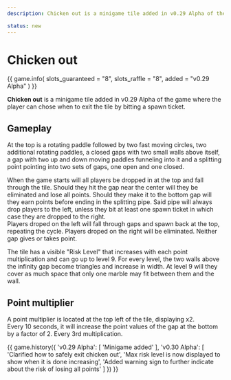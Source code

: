 ```yaml
---
description: Chicken out is a minigame tile added in v0.29 Alpha of the game where the player can chose when to exit the tile by bitting a spawn ticket.

status: new
---
```


# Chicken out

{{ game.info(
  slots_guaranteed = "8",
  slots_raffle     = "8",
  added            = "v0.29 Alpha"
) }}

**Chicken out** is a minigame tile added in v0.29 Alpha of the game where the player can chose when to exit the tile by bitting a spawn ticket.

## Gameplay

At the top is a rotating paddle followed by two fast moving circles, two additional rotating paddles, a closed gaps with two small walls above itself, a gap with two up and down moving paddles funneling into it and a splitting point pointing into two sets of gaps, one open and one closed.

When the game starts will all players be dropped in at the top and fall through the tile. Should they hit the gap near the center will they be eliminated and lose all points. Should they make it to the bottom gap will they earn points before ending in the splitting pipe. Said pipe will always drop players to the left, unless they bit at least one spawn ticket in which case they are dropped to the right.  
Players droped on the left will fall through gaps and spawn back at the top, repeating the cycle. Players droped on the right will be eliminated. Neither gap gives or takes point.

The tile has a visible "Risk Level" that increases with each point multiplication and can go up to level 9. For every level, the two walls above the infinity gap become triangles and increase in width. At level 9 will they cover as much space that only one marble may fit between them and the wall.

## Point multiplier

A point multiplier is located at the top left of the tile, displaying x2.  
Every 10 seconds, it will increase the point values of the gap at the bottom by a factor of 2. Every 3rd multiplication.

{{ game.history({
  'v0.29 Alpha': [
    'Minigame added'
  ],
  'v0.30 Alpha': [
    'Clarified how to safely exit chicken out',
    'Max risk level is now displayed to show when it is done increasing',
    'Added warning sign to further indicate about the risk of losing all points'
  ]
}) }}